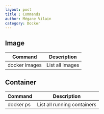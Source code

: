 ```yaml
---
layout: post
title : Commands
author: Mégane Vilain
category: Docker
---
```


## Image

|Command|Description|
|---|---|
|docker images|List all images|


## Container

|Command|Description|
|---|---|
|docker ps| List all running containers|

